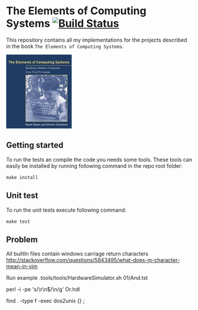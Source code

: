 # The Elements of Computing Systems [![Build Status](https://travis-ci.org/Sitebase/The-Elements-of-Computing-Systems.svg?branch=master)](https://travis-ci.org/Sitebase/The-Elements-of-Computing-Systems)
This repository contains all my implementations for the projects described in the book `The Elements of Computing Systems`.

![The Elements of Computing Systems book cover](cover.jpg)

## Getting started
To run the tests an compile the code you needs some tools. These tools can easily be installed by running following command in the repo root folder:

```
make install
```

## Unit test
To run the unit tests execute following command:

```
make test
```

## Problem
All builtIn files contain windows carriage return characters
http://stackoverflow.com/questions/5843495/what-does-m-character-mean-in-vim

Run example
.tools/tools/HardwareSimulator.sh 01/And.tst

perl -i -pe 's/\r\n$/\n/g' Or.hdl


find . -type f -exec dos2unix {} \;
